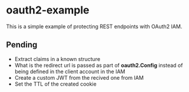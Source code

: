 # oauth2-example

This is a simple example of protecting REST endpoints with OAuth2 IAM.

## Pending

- Extract claims in a known structure
- What is the redirect url is passed as part of **oauth2.Config** instead of being defined in the client account in the IAM
- Create a custom JWT from the recived one from IAM
- Set the TTL of the created cookie
